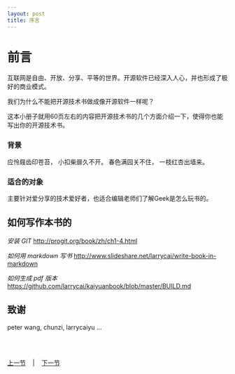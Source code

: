 ```yaml
---
layout: post
title: 序言
---
```


# 前言 #

互联网是自由、开放、分享、平等的世界。开源软件已经深入人心，并也形成了极好的商业模式。

我们为什么不能把开源技术书做成像开源软件一样呢？

这本小册子就用60页左右的内容把开源技术书的几个方面介绍一下，使得你也能写出你的开源技术书。

### 背景 ###

应怜屐齿印苍苔， 小扣柴扉久不开。 春色满园关不住， 一枝红杏出墙来。

### 适合的对象 ###

主要针对爱分享的技术爱好者，也适合编辑老师们了解Geek是怎么玩书的。

## 如何写作本书的 ##
*安装 GIT*
 <http://progit.org/book/zh/ch1-4.html>

*如何用 markdown 写书*
 <http://www.slideshare.net/larrycai/write-book-in-markdown>

*如何生成 pdf 版本*
 <https://github.com/larrycai/kaiyuanbook/blob/master/BUILD.md>

## 致谢 ##
peter wang, chunzi, larrycaiyu ...


<br> <br> 
<div> <a href="../index.html">上一节</a> &nbsp;&nbsp; | &nbsp;&nbsp; <a href="chp1-1.html">下一节</a> </div> <br> <br>